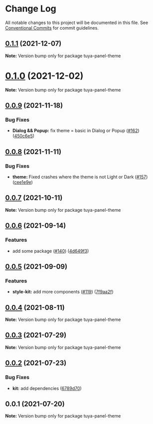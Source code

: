 # Change Log

All notable changes to this project will be documented in this file.
See [Conventional Commits](https://conventionalcommits.org) for commit guidelines.

## [0.1.1](https://github.com/tuya/tuya-panel-kit/compare/tuya-panel-theme@0.0.9...tuya-panel-theme@0.1.1) (2021-12-07)

**Note:** Version bump only for package tuya-panel-theme





# [0.1.0](https://github.com/tuya/tuya-panel-kit/compare/tuya-panel-theme@0.0.9...tuya-panel-theme@0.1.0) (2021-12-02)

**Note:** Version bump only for package tuya-panel-theme





## [0.0.9](https://github.com/tuya/tuya-panel-kit/compare/tuya-panel-theme@0.0.8...tuya-panel-theme@0.0.9) (2021-11-18)


### Bug Fixes

* **Dialog && Popup:** fix theme = basic in Dialog or Popup ([#162](https://github.com/tuya/tuya-panel-kit/issues/162)) ([450c6e5](https://github.com/tuya/tuya-panel-kit/commit/450c6e590f315b310effc3b3c5c8358d02eefec9))





## [0.0.8](https://github.com/tuya/tuya-panel-kit/compare/tuya-panel-theme@0.0.7...tuya-panel-theme@0.0.8) (2021-11-11)


### Bug Fixes

* **theme:** Fixed crashes where the theme is not Light or Dark ([#157](https://github.com/tuya/tuya-panel-kit/issues/157)) ([cee1e9e](https://github.com/tuya/tuya-panel-kit/commit/cee1e9e7462698a285cdea1794818ae6d35a56fd))





## [0.0.7](https://github.com/tuya/tuya-panel-kit/compare/tuya-panel-theme@0.0.6...tuya-panel-theme@0.0.7) (2021-10-11)

**Note:** Version bump only for package tuya-panel-theme





## [0.0.6](https://github.com/tuya/tuya-panel-kit/compare/tuya-panel-theme@0.0.5...tuya-panel-theme@0.0.6) (2021-09-14)


### Features

* add some package ([#140](https://github.com/tuya/tuya-panel-kit/issues/140)) ([4d649f3](https://github.com/tuya/tuya-panel-kit/commit/4d649f3020ac96bc9aa16c0d27f925b13244317c))





## [0.0.5](https://github.com/tuya/tuya-panel-kit/compare/tuya-panel-theme@0.0.4...tuya-panel-theme@0.0.5) (2021-09-09)


### Features

* **style-kit:** add more components ([#119](https://github.com/tuya/tuya-panel-kit/issues/119)) ([7f9aa2f](https://github.com/tuya/tuya-panel-kit/commit/7f9aa2fecf01c73760eeb88fcc09703ccef3afca))





## [0.0.4](https://github.com/tuya/tuya-panel-kit/compare/tuya-panel-theme@0.0.3...tuya-panel-theme@0.0.4) (2021-08-11)

**Note:** Version bump only for package tuya-panel-theme





## [0.0.3](https://github.com/tuya/tuya-panel-kit/compare/tuya-panel-theme@0.0.2...tuya-panel-theme@0.0.3) (2021-07-29)

**Note:** Version bump only for package tuya-panel-theme





## [0.0.2](https://github.com/tuya/tuya-panel-kit/compare/tuya-panel-theme@0.0.1...tuya-panel-theme@0.0.2) (2021-07-23)


### Bug Fixes

* **kit:** add dependencies ([6789d70](https://github.com/tuya/tuya-panel-kit/commit/6789d700a8de2cc0b4161cf9ca498842cefded4a))





## 0.0.1 (2021-07-20)

**Note:** Version bump only for package tuya-panel-theme
